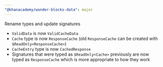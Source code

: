 ```yaml
---
"@khanacademy/wonder-blocks-data": major
---
```


Rename types and update signatures
- `ValidData` is now `ValidCacheData`
- `Cache` type is now `ResponseCache` (old `ResponseCache` can be created with `$ReadOnly<ResponseCache>`)
- `CacheEntry` type is now `CachedResponse`
- Signatures that were typed as `$ReadOnly<Cache>` previously are now typed as `ResponseCache` which is more appropriate to how they work
